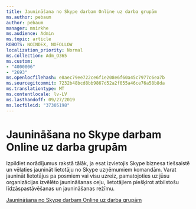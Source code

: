 ```yaml
---
title: Jaunināšana no Skype darbam Online uz darba grupām
ms.author: pebaum
author: pebaum
manager: mnirkhe
ms.audience: Admin
ms.topic: article
ROBOTS: NOINDEX, NOFOLLOW
localization_priority: Normal
ms.collection: Adm_O365
ms.custom:
- "4000006"
- "2693"
ms.openlocfilehash: e8aec79ee722ce6f1e208e6f60a45c7977c6ea7b
ms.sourcegitcommit: 7232b48bcd8bb9867d52a2f055a46ce76a58b8da
ms.translationtype: MT
ms.contentlocale: lv-LV
ms.lasthandoff: 09/27/2019
ms.locfileid: "37305198"
---
```

# <a name="upgrade-from-skype-for-business-online-to-teams"></a>Jaunināšana no Skype darbam Online uz darba grupām  

Izpildiet norādījumus rakstā tālāk, ja esat izvietojis Skype biznesa tiešsaistē un vēlaties jaunināt lietotāju no Skype uzņēmumiem komandām. Varat jaunināt lietotājus pa posmiem vai visu uzreiz, pamatojoties uz jūsu organizācijas izvēlēto jaunināšanas ceļu, lietotājiem piešķirot atbilstošu līdzāspastāvēšanas un jaunināšanas režīmu.

[Jaunināšana no Skype darbam Online uz darba grupām](https://docs.microsoft.com/MicrosoftTeams/upgrade-to-teams-execute-skypeforbusinessonline) 